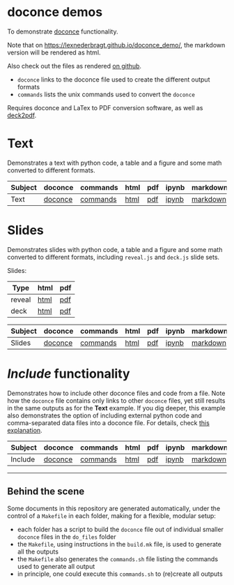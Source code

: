 # doconce demos

To demonstrate [doconce](http://hplgit.github.io/doconce/doc/pub/manual/manual.html) functionality.

Note that on <https://lexnederbragt.github.io/doconce_demo/>, the markdown version will be rendered as html.

Also check out the files as rendered [on github](https://github.com/lexnederbragt/doconce_demo).

* `doconce` links to the doconce file used to create the different output formats
* `commands` lists the unix commands used to convert the `doconce`

Requires doconce and LaTex to PDF conversion software, as well as [deck2pdf](https://github.com/melix/deck2pdf).

# Text

Demonstrates a text with python code, a table and a figure and some math converted to different formats.

|Subject|doconce|commands|html|pdf|ipynb|markdown|
|-------|-------|--------|----|---|-----|--------|
|Text|[doconce](text1/text1.do.txt)|[commands](text1/text1.commands.sh)|[html](text1/text1.html)|[pdf](text1/text1.pdf)|[ipynb](text1/text1.ipynb)|[markdown](text1/text1.md)|

# Slides

Demonstrates slides with python code, a table and a figure and some math converted to different formats, including `reveal.js` and `deck.js` slide sets.

Slides:  

|Type  |html|pdf|
|------|----|---|
|reveal|[html](slide1/slide1.reveal.html)|[pdf](slide1/slide1.reveal.pdf)|
|deck  |[html](slide1/slide1.deck.html)|[pdf](slide1/slide1.deck.pdf)

|Subject|doconce|commands|html|pdf|ipynb|markdown|
|-------|-------|--------|----|---|-----|--------|
|Slides|[doconce](slide1/slide1.do.txt)|[commands](slide1/slide1.commands.sh)|[html](slide1/slide1.html)|[pdf](slide1/slide1.pdf)|[ipynb](slide1/slide1.ipynb)|[markdown](slide1/slide1.md)|


# *Include* functionality

Demonstrates how to include other doconce files and code from a file. Note how the `doconce` file contains only links to other `doconce` files, yet still results in the same outputs as for the **Text** example. If you dig deeper, this example also demonstrates the option of including external python code and comma-separated data files into a doconce file. For details, check [this explanation](include1/index.md).


|Subject|doconce|commands|html|pdf|ipynb|markdown|
|-------|-------|--------|----|---|-----|--------|
|Include|[doconce](include1/include1.do.txt)|[commands](include1/include1.commands.sh)|[html](include1/include1.html)|[pdf](include1/include1.pdf)|[ipynb](include1/include1.ipynb)|[markdown](include1/include1.md)|

-----
## Behind the scene

Some documents in this repository are generated automatically, under the control of a `Makefile` in each folder, making for a flexible, modular setup:

* each folder has a script to build the `doconce` file out of individual smaller `doconce` files in the `do_files` folder
* the `Makefile`, using instructions in the `build.mk` file, is used to generate all the outputs
* the `Makefile` also generates the `commands.sh` file listing the commands used to generate all output
* in principle, one could execute this `commands.sh` to (re)create all outputs
